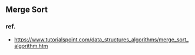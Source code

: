 ## Merge Sort
### ref.
- https://www.tutorialspoint.com/data_structures_algorithms/merge_sort_algorithm.htm
